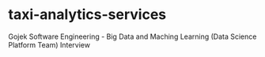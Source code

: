 # taxi-analytics-services
Gojek Software Engineering - Big Data and Maching Learning (Data Science Platform Team) Interview
